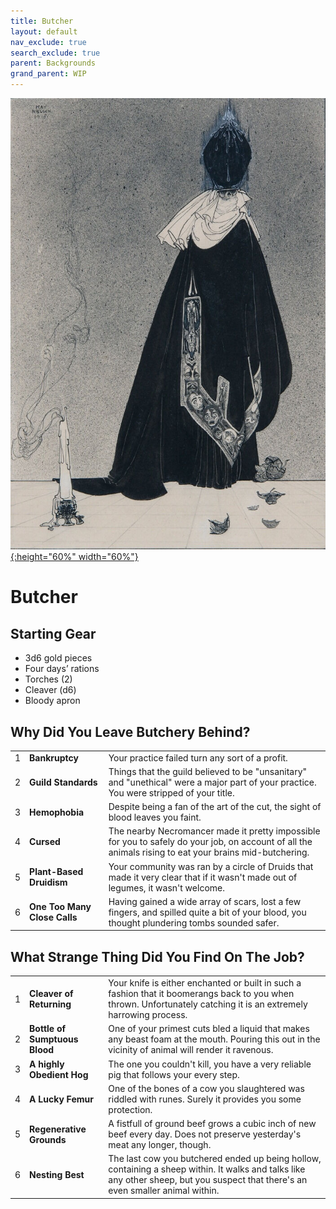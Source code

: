 ```yaml
---
title: Butcher
layout: default
nav_exclude: true
search_exclude: true
parent: Backgrounds
grand_parent: WIP
---
```


[![Alt text](/img/backgrounds/butcher.jpg "East of the Sun and West of the Moon, illustrated by Kay Nielsen"){:height="60%" width="60%"}](/img/backgrounds/butcher.jpg)

# Butcher

## Starting Gear

- 3d6 gold pieces
- Four days’ rations
- Torches (2)
- Cleaver (d6)
- Bloody apron

## Why Did You Leave Butchery Behind?

|      |                              |                                                              |
| ---- | ---------------------------- | ------------------------------------------------------------ |
| 1    | **Bankruptcy**               | Your practice failed turn any sort of a profit.              |
| 2    | **Guild Standards**          | Things that the guild believed to be "unsanitary" and "unethical" were a major part of your practice. You were stripped of your title. |
| 3    | **Hemophobia**               | Despite being a fan of the art of the cut, the sight of blood leaves you faint. |
| 4    | **Cursed**                   | The nearby Necromancer made it pretty impossible for you to safely do your job, on account of all the animals rising to eat your brains mid-butchering. |
| 5    | **Plant-Based Druidism**     | Your community was ran by a circle of Druids that made it very clear that if it wasn't made out of legumes, it wasn't welcome. |
| 6    | **One Too Many Close Calls** | Having gained a wide array of scars, lost a few fingers, and spilled quite a bit of your blood, you thought plundering tombs sounded safer. |

## What Strange Thing Did You Find On The Job?

|      |                               |                                                              |
| ---- | ----------------------------- | ------------------------------------------------------------ |
| 1    | **Cleaver of Returning**      | Your knife is either enchanted or built in such a fashion that it boomerangs back to you when thrown. Unfortunately catching it is an extremely harrowing process. |
| 2    | **Bottle of Sumptuous Blood** | One of your primest cuts bled a liquid that makes any beast foam at the mouth. Pouring this out in the vicinity of animal will render it ravenous. |
| 3    | **A highly Obedient Hog**     | The one you couldn't kill, you have a very reliable pig that follows your every step. |
| 4    | **A Lucky Femur**             | One of the bones of a cow you slaughtered was riddled with runes. Surely it provides you some protection. |
| 5    | **Regenerative Grounds**      | A fistfull of ground beef grows a cubic inch of new beef every day. Does not preserve yesterday's meat any longer, though. |
| 6    | **Nesting Best**              | The last cow you butchered ended up being hollow, containing a sheep within. It walks and talks like any other sheep, but you suspect that there's an even smaller animal within. |
